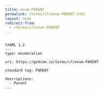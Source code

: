 ```yaml
---
title: enum-PARENT
permalink: /terms/v7/enum-PARENT.html
layout: none
redirect-from:
  - /terms/v7/enum-PARENT
...
```


```

%YAML 1.2
---
type: enumeration

uri: https://gedcom.io/terms/v7/enum-PARENT

standard tag: PARENT

descriptions:
  - Parent
...

```
